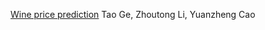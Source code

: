 [Wine price prediction](https://github.com/NanoSoap/4741Project.git)
Tao Ge, Zhoutong Li, Yuanzheng Cao

